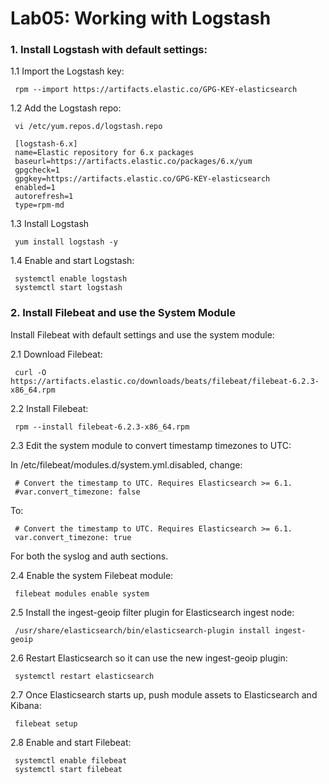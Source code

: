 # Lab05: Working with Logstash

### 1. Install Logstash with default settings:

1.1 Import the Logstash key:
```
 rpm --import https://artifacts.elastic.co/GPG-KEY-elasticsearch
```
1.2 Add the Logstash repo:
```
 vi /etc/yum.repos.d/logstash.repo

 [logstash-6.x]
 name=Elastic repository for 6.x packages
 baseurl=https://artifacts.elastic.co/packages/6.x/yum
 gpgcheck=1
 gpgkey=https://artifacts.elastic.co/GPG-KEY-elasticsearch
 enabled=1
 autorefresh=1
 type=rpm-md
 ```
1.3 Install Logstash
```
 yum install logstash -y
```
1.4 Enable and start Logstash:
```
 systemctl enable logstash
 systemctl start logstash
 ```
 ### 2. Install Filebeat and use the System Module

Install Filebeat with default settings and use the system module:

2.1 Download Filebeat:
```
 curl -O https://artifacts.elastic.co/downloads/beats/filebeat/filebeat-6.2.3-x86_64.rpm
```
2.2 Install Filebeat:
```
 rpm --install filebeat-6.2.3-x86_64.rpm
```
2.3 Edit the system module to convert timestamp timezones to UTC:

In /etc/filebeat/modules.d/system.yml.disabled, change:
```
 # Convert the timestamp to UTC. Requires Elasticsearch >= 6.1.
 #var.convert_timezone: false
```
To:
```
 # Convert the timestamp to UTC. Requires Elasticsearch >= 6.1.
 var.convert_timezone: true
```
For both the syslog and auth sections.

2.4 Enable the system Filebeat module:
```
 filebeat modules enable system
```
2.5 Install the ingest-geoip filter plugin for Elasticsearch ingest node:
```
 /usr/share/elasticsearch/bin/elasticsearch-plugin install ingest-geoip
```
2.6 Restart Elasticsearch so it can use the new ingest-geoip plugin:
```
 systemctl restart elasticsearch
```
2.7 Once Elasticsearch starts up, push module assets to Elasticsearch and Kibana:
```
 filebeat setup
```
2.8 Enable and start Filebeat:
```
 systemctl enable filebeat
 systemctl start filebeat
 ```